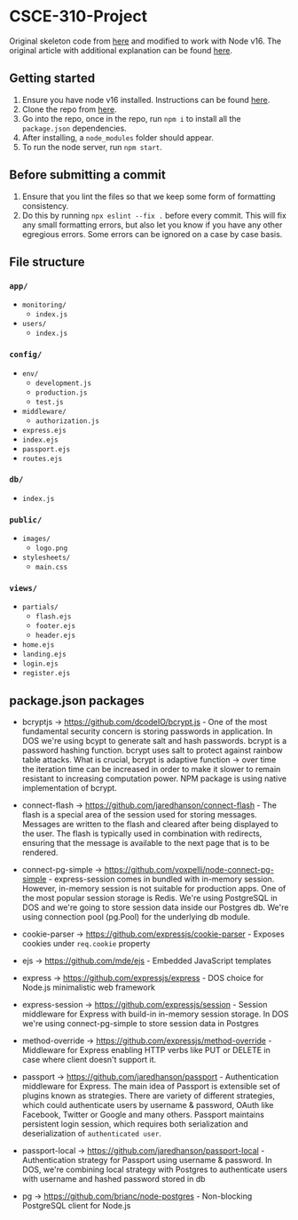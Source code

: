 # CSCE-310-Project

Original skeleton code from [here](https://github.com/DayOnePl/dos-server) and modified to work with Node v16. The original article with additional explanation can be found [here](https://reallifeprogramming.com/node-authentication-with-passport-postgres-ef93e2d520e7).

## Getting started
1. Ensure you have node v16 installed. Instructions can be found [here](https://nodejs.org/en/download/).
1. Clone the repo from [here](https://github.com/christophertran/CSCE-310-Project.git).
1. Go into the repo, once in the repo, run `npm i` to install all the `package.json` dependencies.
1. After installing, a `node_modules` folder should appear.
1. To run the node server, run `npm start`.

## Before submitting a commit
1. Ensure that you lint the files so that we keep some form of formatting consistency.
1. Do this by running `npx eslint --fix .` before every commit. This will fix any small formatting errors, but also let you know if you have any other egregious errors. Some errors can be ignored on a case by case basis.

## File structure
### `app/`
- `monitoring/`
    - `index.js`
- `users/`
    - `index.js`

### `config/`
- `env/`
    - `development.js`
    - `production.js`
    - `test.js`
- `middleware/`
    - `authorization.js`
- `express.ejs`
- `index.ejs`
- `passport.ejs`
- `routes.ejs`

### `db/`
- `index.js`

### `public/`
- `images/`
    - `logo.png`
- `stylesheets/`
    - `main.css`

### `views/`
- `partials/`
    - `flash.ejs`
    - `footer.ejs`
    - `header.ejs`
- `home.ejs`
- `landing.ejs`
- `login.ejs`
- `register.ejs`


## package.json packages
- bcryptjs -> https://github.com/dcodeIO/bcrypt.js - One of the most fundamental security concern is storing passwords in application. In DOS we're using bcypt to generate salt and hash passwords. bcrypt is a password hashing function. bcrypt uses salt to protect against rainbow table attacks. What is crucial, bcrypt is adaptive function -> over time the iteration time can be increased in order to make it slower to remain resistant to increasing computation power. NPM package is using native implementation of bcrypt. 

- connect-flash -> https://github.com/jaredhanson/connect-flash - The flash is a special area of the session used for storing messages. Messages are written to the flash and cleared after being displayed to the user. The flash is typically used in combination with redirects, ensuring that the message is available to the next page that is to be rendered.

- connect-pg-simple -> https://github.com/voxpelli/node-connect-pg-simple - express-session comes in bundled with in-memory session. However, in-memory session is not suitable for production apps. One of the most popular session storage is Redis.  We're using PostgreSQL in DOS and we're going to store session data inside our Postgres db. We're using connection pool (pg.Pool) for the underlying db module.

- cookie-parser -> https://github.com/expressjs/cookie-parser - Exposes cookies under `req.cookie` property

- ejs -> https://github.com/mde/ejs - Embedded JavaScript templates

- express -> https://github.com/expressjs/express - DOS choice for Node.js minimalistic web framework

- express-session -> https://github.com/expressjs/session - Session middleware for Express with build-in in-memory session storage. In DOS we're using connect-pg-simple to store session data in Postgres 

- method-override -> https://github.com/expressjs/method-override - Middleware for Express enabling HTTP verbs like PUT or DELETE in case where client doesn't support it. 

- passport -> https://github.com/jaredhanson/passport - Authentication middleware for Express. The main idea of Passport is extensible set of plugins known as strategies. There are variety of different strategies, which could authenticate users by username & password, OAuth like Facebook, Twitter or Google and many others. Passport maintains persistent login session, which requires both serialization and deserialization of `authenticated user`.

- passport-local -> https://github.com/jaredhanson/passport-local - Authentication strategy for Passport using username & password. In DOS, we're combining local strategy with Postgres to authenticate users with username and hashed password stored in db

- pg -> https://github.com/brianc/node-postgres - Non-blocking PostgreSQL client for Node.js
